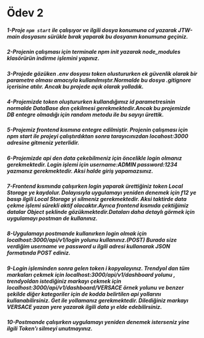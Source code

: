 # Ödev 2

##### 1-Proje ``` npm start ``` ile çalışıyor ve ilgili dosya konumuna cd yazarak JTW-main dosyasını sürükle bırak yaparak bu dosyanın konumuna geçiniz.

##### 2-Projenin çalışması için terminale npm init yazarak node_modules klasörürün indirme işlemini yapınız.

##### 3-Projede gözüken .env dosyası token olustururken ek güvenlik olarak bir parametre olması amacıyla kullanılmıştır.Normalde bu dosya .gitignore içerisine atılır. Ancak bu    projede açık olarak yolladık.

##### 4-Projemizde token oluştururken kullandığımız id parametresinin normalde DataBase den çekilmesi gerekmektedir.Ancak bu projemizde DB entegre olmadığı için random metodu ile bu sayıyı ürettik.

##### 5-Projemiz frontend kısmına entegre edilmiştir. Projenin çalışması için npm start ile projeyi çalıştırdıktan sonra tarayıcınızdan locahost:3000 adresine gitmeniz yeterlidir.

##### 6-Projemizde api den data çekebilmeniz için öncelikle login olmanız gerekmektedir. Login işlemi için username:ADMIN password:1234 yazmanız gerekmektedir. Aksi halde giriş yapamazsınız.

##### 7-Frontend kısmında çalışırken login yaparak ürettiğiniz token Local Storage ye kaydolur. Dolayısıyla uygulamayı yeniden denemek için f12 ye basıp ilgili Local Storage yi silmeniz gerekmektedir. Aksi taktirde data çekme işlemi sürekli aktif olacaktır.Ayrıca frontend kısmıda çektiğimiz datalar Object şeklinde gözükmektedir.Dataları daha detaylı görmek için uygulamayı postman de kullanınız.

##### 8-Uygulamayı postmande kullanırken login olmak için localhost:3000/api/v1/login yolunu kullanınız.(POST) Burada size verdiğim username ve password u ilgili adresi kullanarak JSON formatında POST ediniz.

##### 9-Login işleminden sonra gelen token i kopyalayınız. Trendyol dan tüm markaları çekmek için  localhost:3000/api/v1/dashboard yolunu , trendyoldan istediğiniz markayı çekmek için localhost:3000/api/v1/dashboard/VERSACE örnek yolunu ve benzer şekilde diğer kategoriler için de kodda belirtilen api yollarını kullanabilirsiniz. Get ile yollamanız gerekmektedir. Dilediğiniz markayı VERSACE yazan yere yazarak ilgili data yı elde edebilirsiniz. 

##### 10-Postmande çalışırken uygulamayı yeniden denemek isterseniz yine ilgili Token'ı silmeyi unutmayınız.
